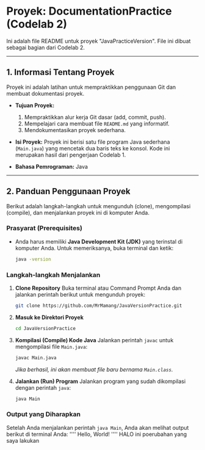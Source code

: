 # Proyek: DocumentationPractice (Codelab 2)

Ini adalah file README untuk proyek "JavaPracticeVersion". File ini dibuat sebagai bagian dari Codelab 2.

---

## 1. Informasi Tentang Proyek

Proyek ini adalah latihan untuk mempraktikkan penggunaan Git dan membuat dokumentasi proyek.

* **Tujuan Proyek:**
    1.  Mempraktikkan alur kerja Git dasar (add, commit, push).
    2.  Mempelajari cara membuat file `README.md` yang informatif.
    3.  Mendokumentasikan proyek sederhana.

* **Isi Proyek:**
  Proyek ini berisi satu file program Java sederhana (`Main.java`) yang mencetak dua baris teks ke konsol. Kode ini merupakan hasil dari pengerjaan Codelab 1.

* **Bahasa Pemrograman:** Java

---

## 2. Panduan Penggunaan Proyek

Berikut adalah langkah-langkah untuk mengunduh (clone), mengompilasi (compile), dan menjalankan proyek ini di komputer Anda.

### Prasyarat (Prerequisites)

* Anda harus memiliki **Java Development Kit (JDK)** yang terinstal di komputer Anda. Untuk memeriksanya, buka terminal dan ketik:
    ```bash
    java -version
    ```

### Langkah-langkah Menjalankan

1.  **Clone Repository**
    Buka terminal atau Command Prompt Anda dan jalankan perintah berikut untuk mengunduh proyek:
    ```bash
    git clone https://github.com/MrMamang/JavaVersionPractice.git
    ```

2.  **Masuk ke Direktori Proyek**
    ```bash
    cd JavaVersionPractice
    ```
    

3.  **Kompilasi (Compile) Kode Java**
    Jalankan perintah `javac` untuk mengompilasi file `Main.java`:
    ```bash
    javac Main.java
    ```
    *Jika berhasil, ini akan membuat file baru bernama `Main.class`.*

4.  **Jalankan (Run) Program**
    Jalankan program yang sudah dikompilasi dengan perintah `java`:
    ```bash
    java Main
    ```

### Output yang Diharapkan

Setelah Anda menjalankan perintah `java Main`, Anda akan melihat output berikut di terminal Anda:
''''
Hello, World!
''''
HALO ini poerubahan yang saya lakukan

